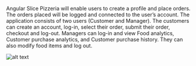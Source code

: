 Angular Slice Pizzeria will enable users to create a profile and place orders. The orders placed will be
logged and connected to the user’s account. The application consists of two users (Customer and
Manager). The customers can create an account, log-in, select their order, submit their order, checkout
and log-out. Managers can log-in and view Food analytics, Customer purchase analytics, and Customer
purchase history. They can also modify food items and log out.

![alt text](http://url/to/frontpage.PNG)


